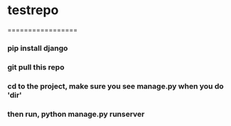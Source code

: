# testrepo
=================


### pip install django

### git pull this repo

### cd to the project, make sure you see manage.py when you do 'dir'

### then run, python manage.py runserver

